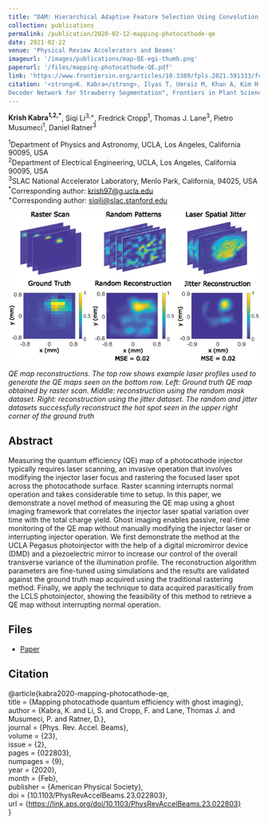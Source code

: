 ```yaml
---
title: "DAM: Hierarchical Adaptive Feature Selection Using Convolution Encoder Decoder Network for Strawberry Segmentation"
collection: publications
permalink: /publication/2020-02-12-mapping-photocathode-qe
date: 2021-02-22
venue: 'Physical Review Accelerators and Beams'
imageurl: '/images/publications/map-QE-egi-thumb.png'
paperurl: '/files/mapping-photocathode-QE.pdf'
link: 'https://www.frontiersin.org/articles/10.3389/fpls.2021.591333/full'
citation: '<strong>K. Kabra</strong>, Ilyas T, Umraiz M, Khan A, Kim H. "DAM: Hierarchical Adaptive Feature Selection Using Convolution Encoder
Decoder Network for Strawberry Segmentation", Frontiers in Plant Science. 2021; 12:189.
---
```


<strong>Krish Kabra<sup>1,2,*</sup></strong>, Siqi Li<sup>3,+</sup>, Fredrick Cropp<sup>1</sup>, Thomas J. Lane<sup>3</sup>, Pietro Musumeci<sup>1</sup>, Daniel Ratner<sup>3</sup>

<sup>1</sup>Department of Physics and Astronomy, UCLA, Los Angeles, California 90095, USA<br>
<sup>2</sup>Department of Electrical Engineering, UCLA, Los Angeles, California 90095, USA<br>
<sup>3</sup>SLAC National Accelerator Laboratory, Menlo Park, California, 94025, USA<br>
<sup>*</sup>Corresponding author: krish97@g.ucla.edu<br>
<sup>+</sup>Corresponding author: siqili@slac.stanford.edu

<center><img src = '/images/publications/map-QE-egi-thumb.png'></center>

<i>QE map reconstructions. The top row shows example laser profiles used to generate the QE maps seen on the bottom row. 
Left: Ground truth QE map obtained by raster scan. Middle: reconstruction using the random mask dataset. 
Right: reconstruction using the jitter dataset. The random and jitter datasets successfully reconstruct the hot spot seen 
in the upper right corner of the ground truth</i>

## Abstract
Measuring the quantum efficiency (QE) map of a photocathode injector typically requires laser scanning, an invasive operation that involves 
modifying the injector laser focus and rastering the focused laser spot across the photocathode surface. Raster scanning interrupts normal 
operation and takes considerable time to setup. In this paper, we demonstrate a novel method of measuring the QE map using a ghost imaging 
framework that correlates the injector laser spatial variation over time with the total charge yield. Ghost imaging enables passive, real-time
monitoring of the QE map without manually modifying the injector laser or interrupting injector operation. We first demonstrate the method at 
the UCLA Pegasus photoinjector with the help of a digital micromirror device (DMD) and a piezoelectric mirror to increase our control of the 
overall transverse variance of the illumination profile. The reconstruction algorithm parameters are fine-tuned using simulations and the results
are validated against the ground truth map acquired using the traditional rastering method. Finally, we apply the technique to data acquired 
parasitically from the LCLS photoinjector, showing the feasibility of this method to retrieve a QE map without interrupting normal operation.

## Files
- [Paper](/files/mapping-photocathode-QE.pdf)

## Citation
@article{kabra2020-mapping-photocathode-qe,<br>
  title = {Mapping photocathode quantum efficiency with ghost imaging},<br>
  author = {Kabra, K. and Li, S. and Cropp, F. and Lane, Thomas J. and Musumeci, P. and Ratner, D.},<br>
  journal = {Phys. Rev. Accel. Beams},<br>
  volume = {23},<br>
  issue = {2},<br>
  pages = {022803},<br>
  numpages = {9},<br>
  year = {2020},<br>
  month = {Feb},<br>
  publisher = {American Physical Society},<br>
  doi = {10.1103/PhysRevAccelBeams.23.022803},<br>
  url = {https://link.aps.org/doi/10.1103/PhysRevAccelBeams.23.022803}<br>
}


